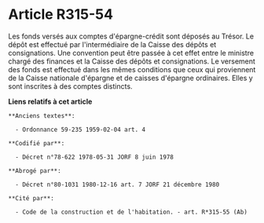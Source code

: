 # Article R315-54

Les fonds versés aux comptes d'épargne-crédit sont déposés au Trésor. Le dépôt est effectué par l'intermédiaire de la Caisse
des dépôts et consignations. Une convention peut être passée à cet effet entre le ministre chargé des finances et la Caisse
des dépôts et consignations. Le versement des fonds est effectué dans les mêmes conditions que ceux qui proviennent de la
Caisse nationale d'épargne et de caisses d'épargne ordinaires. Elles y sont inscrites à des comptes distincts.

**Liens relatifs à cet article**

	**Anciens textes**:

	  - Ordonnance 59-235 1959-02-04 art. 4

	**Codifié par**:

	  - Décret n°78-622 1978-05-31 JORF 8 juin 1978

	**Abrogé par**:

	  - Décret n°80-1031 1980-12-16 art. 7 JORF 21 décembre 1980

	**Cité par**:

	  - Code de la construction et de l'habitation. - art. R*315-55 (Ab)
